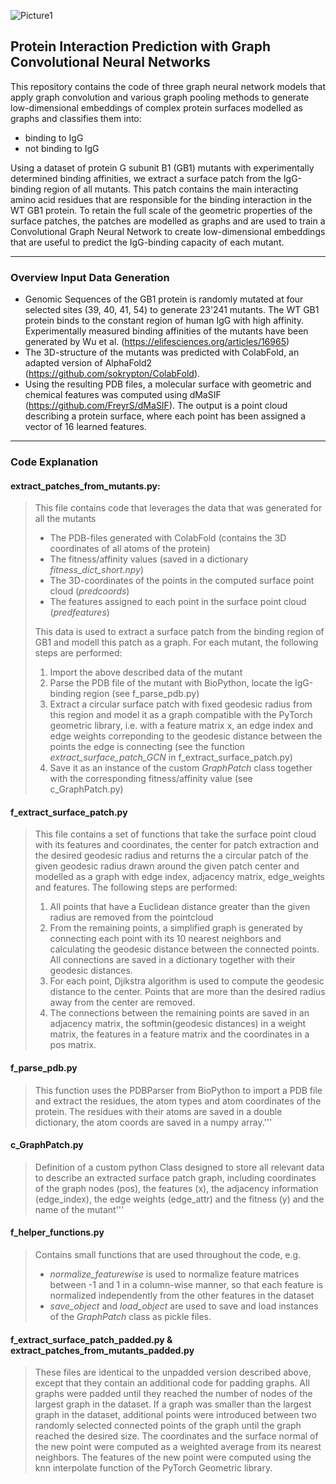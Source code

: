 ![Picture1](https://user-images.githubusercontent.com/112872366/213405532-a3c62343-a841-4241-a93c-60a1c307a8a6.png)

## Protein Interaction Prediction with Graph Convolutional Neural Networks

This repository contains the code of three graph neural network models that apply graph convolution and various graph pooling methods to generate low-dimensional embeddings of complex protein surfaces modelled as graphs and classifies them into:

- binding to IgG
- not binding to IgG

Using a dataset of protein G subunit B1 (GB1) mutants with experimentally determined binding affinities, we extract a surface patch from the IgG-binding region of all mutants. This patch contains the main interacting amino acid residues that are responsible for the binding interaction in the WT GB1 protein. To retain the full scale of the geometric properties of the surface patches, the patches are modelled as graphs and are used to train a Convolutional Graph Neural Network to create low-dimensional embeddings that are useful to predict the IgG-binding capacity of each mutant. 

***

### Overview Input Data Generation
- Genomic Sequences of the GB1 protein is randomly mutated at four selected sites (39, 40, 41, 54) to generate 23'241 mutants. The WT GB1 protein binds to the constant region of human IgG with high affinity. Experimentally measured binding affinities of the mutants have been generated by Wu et al. (https://elifesciences.org/articles/16965)
- The 3D-structure of the mutants was predicted with ColabFold, an adapted version of AlphaFold2 (https://github.com/sokrypton/ColabFold). 
- Using the resulting PDB files, a molecular surface with geometric and chemical features was computed using dMaSIF (https://github.com/FreyrS/dMaSIF). The output is a point cloud describing a protein surface, where each point has been assigned a vector of 16 learned features.

***

### Code Explanation

#### **extract_patches_from_mutants.py:**
> This file contains code that leverages the data that was generated for all the mutants
>- The PDB-files generated with ColabFold (contains the 3D coordinates of all atoms of the protein)
>- The fitness/affinity values (saved in a dictionary _fitness_dict_short.npy_)
>- The 3D-coordinates of the points in the computed surface point cloud (_predcoords_)
>- The features assigned to each point in the surface point cloud (_predfeatures_)
>
>This data is used to extract a surface patch from the binding region of GB1 and modell this patch as a graph. For each mutant, the following steps are performed:
>1. Import the above described data of the mutant
>2. Parse the PDB file of the mutant with BioPython, locate the IgG-binding region (see f_parse_pdb.py)
>3. Extract a circular surface patch with fixed geodesic radius from this region and model it as a graph compatible with the PyTorch geometric library, i.e. with a feature matrix x, an edge index and edge weights correponding to the geodesic distance between the points the edge is connecting (see the function _extract_surface_patch_GCN_ in f_extract_surface_patch.py)
>4. Save it as an instance of the custom _GraphPatch_ class together with the corresponding fitness/affinity value (see c_GraphPatch.py)

#### f_extract_surface_patch.py
> This file contains a set of functions that take the surface point cloud with its features and coordinates, the center for patch extraction and the desired geodesic radius and returns the a circular patch of the given geodesic radius drawn around the given patch center and modelled as a graph with edge index, adjacency matrix, edge_weights and features. The following steps are performed:
> 1. All points that have a Euclidean distance greater than the given radius are removed from the pointcloud
> 2. From the remaining points, a simplified graph is generated by connecting each point with its 10 nearest neighbors and calculating the geodesic distance between the connected points. All connections are saved in a dictionary together with their geodesic distances. 
> 3. For each point, Djikstra algorithm is used to compute the geodesic distance to the center. Points that are more than the desired radius away from the center are removed. 
> 4. The connections between the remaining points are saved in an adjacency matrix, the softmin(geodesic distances) in a weight matrix, the features in a feature matrix and the coordinates in a pos matrix. 

#### f_parse_pdb.py
>This function uses the PDBParser from BioPython to import a PDB file and extract the residues, the atom types and atom coordinates of the protein. The residues with their atoms are saved in a double dictionary, the atom coords are saved in a numpy array.'''

#### c_GraphPatch.py
>Definition of a custom python Class designed to store all relevant data to describe an extracted surface patch graph, including coordinates of the graph nodes (pos), the features (x), the adjacency information (edge_index), the edge weights (edge_attr) and the fitness (y) and the name of the mutant'''

#### f_helper_functions.py
>Contains small functions that are used throughout the code, e.g. 
>- _normalize_featurewise_ is used to normalize feature matrices between -1 and 1 in a column-wise manner, so that each feature is normalized independently from the other features in the dataset
>- _save_object_ and _load_object_ are used to save and load instances of the _GraphPatch_ class as pickle files. 

#### f_extract_surface_patch_padded.py & extract_patches_from_mutants_padded.py
> These files are identical to the unpadded version described above, except that they contain an additional code for padding graphs. All graphs were padded until they reached the number of nodes of the largest graph in the dataset. If a graph was smaller than the largest graph in the dataset, additional points were introduced between two randomly selected connected points of the graph until the graph reached the desired size. The coordinates and the surface normal of the new point were computed as a weighted average from its nearest neighbors. The features of the new point were computed using the knn interpolate function of the PyTorch Geometric library. 






